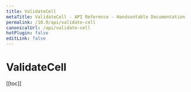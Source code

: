 ```yaml
---
title: ValidateCell
metaTitle: ValidateCell - API Reference - Handsontable Documentation
permalink: /10.0/api/validate-cell
canonicalUrl: /api/validate-cell
hotPlugin: false
editLink: false
---
```


# ValidateCell

[[toc]]

